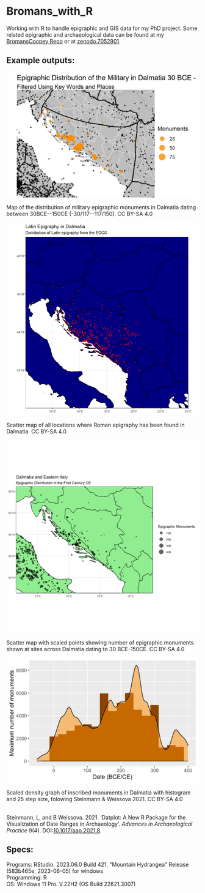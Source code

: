 # Bromans_with_R
Working with R to handle epigraphic and GIS data for my PhD project. Some related epigraphic and archaeological data can be found at my [BromansCoopey Repo](https://github.com/EwanSC/BromansCoopey) or at [zenodo.7052901](https://doi.org/10.5281/zenodo.7052901).

## Example outputs:

![scaled scatter map of the distribution of military monuments in roman dalmatia. title reads Epigraphic Distribution of the Military in Dalmatia, subtitle reads Undated Monuments and Monuments Dated 30 BCE–150 CE. x-axis goes from 12 east to 22 east. y-axis goes from 41 north to 46 and a half north. map is of the eastern Adriatic coastline. Key consists of 4 orange circles increasing in size, with the smallest representing 25, the second 50, the third 75, and the last 100.](output_images/dated_military_scatter.jpeg)
<figcaption> Map of the distribution of military epigraphic monuments in Dalmatia dating between 30BCE--150CE (-30/117--117/150). CC BY-SA 4.0</figcaption>

<p> <p/>

![Scatter map of all locations where Roman epigraphy has been found in Dalmatia. The modern regions comprising Dalmatia are blue on this map, and the inscriptions are marked by red dots which scatter the landscape, clustering along the Adriatic coastline](output_images/Dalmatia_map.png)
<figcaption> Scatter map of all locations where Roman epigraphy has been found in Dalmatia. CC BY-SA 4.0</figcaption>

<p> <p/>

![Scatter map of all locations where roman epigraphy has been found in Dalmatia dating between 30BCE and 150 CE. The modern regions conprising Dalmatia are light green on this map, and the inscriptions are marked by transparent black dots which scatter the landscape in various sizes, clustering along the adriatic coastline](output_images/dalm_italy_1stAD.png)
<figcaption> Scatter map with scaled points showing number of epigraphic monuments shown at sites across Dalmatia dating to 30 BCE-150CE. CC BY-SA 4.0</figcaption> 

<p> <p/>

![scaled density graph of the distribution of epigraphic monuments in dalmatia, with histograms. y axis is maximun number of monuments, x axis is the date in BCE/CE. there is first rise is 1st century, a peak in late 2nd, and a drop in early 4th CE.](output_images/epigraphic-distribution-dalmatia.jpeg)
<figcaption> Scaled density graph of inscribed monuments in Dalmatia with histogram and 25 step size, folowing Steinmann & Weissova 2021. CC BY-SA 4.0</figcaption> 
<br />

Steinmann, L, and B Weissova. 2021. ‘Datplot: A New R Package for the Visualization of Date Ranges in Archaeology’. _Advances in Archaeological Practice_ 9(4). DOI:[10.1017/aap.2021.8](https://doi.org/10.1017/aap.2021.8).


## Specs:
Programs: RStudio. 2023.06.0 Build 421. "Mountain Hydrangea" Release (583b465e, 2023-06-05) for windows <br/>
Programming: R <br/>
OS: Windows 11 Pro. V.22H2 (OS Build 22621.3007) <br/>
